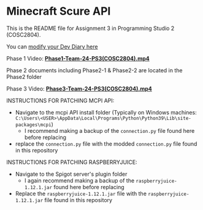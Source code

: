 # Minecraft Scure API
This is the README file for Assignment 3 in Programming Studio 2 (COSC2804).

You can [modify your Dev Diary here](DEVDIARY.md)

Phase 1 Video: [**Phase1-Team-24-PS3(COSC2804).mp4**](https://rmiteduau-my.sharepoint.com/:v:/g/personal/s3895606_student_rmit_edu_au/EaNztGW0fytDhpjgI9nhY80B7sr5WXcsLJYP5KKSOfeKyg?e=DvOm9H)

Phase 2 documents including Phase2-1 & Phase2-2 are located in the Phase2 folder

Phase 3 Video: [**Phase3-Team-24-PS3(COSC2804).mp4**](https://rmiteduau-my.sharepoint.com/:v:/g/personal/s3899679_student_rmit_edu_au/EQAnddYJLItCpyMIa4l0ZegBON-p3zto8oDjCPTc1e7y_Q?e=BH8T2g)

INSTRUCTIONS FOR PATCHING MCPI API:
- Navigate to the mcpi API install folder (Typically on Windows machines: `C:\Users\<USER>\AppData\Local\Programs\Python\Python39\Lib\site-packages\mcpi`)
    * I recommend making a backup of the `connection.py` file found here before replacing
- replace the `connection.py` file with the modded `connection.py` file found in this repository

INSTRUCTIONS FOR PATCHING RASPBERRYJUICE:
- Navigate to the Spigot server's plugin folder
    * I again recommend making a backup of the `raspberryjuice-1.12.1.jar` found here before replacing
- Replace the `raspberryjuice-1.12.1.jar` file with the `raspberryjuice-1.12.1.jar` file found in this repository

